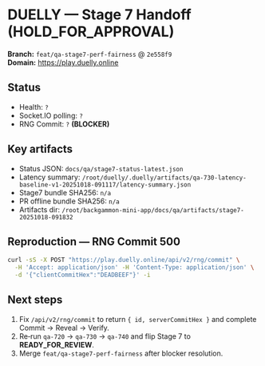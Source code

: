 # DUELLY — Stage 7 Handoff (HOLD_FOR_APPROVAL)

**Branch:** `feat/qa-stage7-perf-fairness` @ `2e558f9`  
**Domain:** https://play.duelly.online

## Status
- Health: `?`
- Socket.IO polling: `?`
- RNG Commit: `?` **(BLOCKER)**

## Key artifacts
- Status JSON: `docs/qa/stage7-status-latest.json`
- Latency summary: `/root/duelly/.duelly/artifacts/qa-730-latency-baseline-v1-20251018-091117/latency-summary.json`
- Stage7 bundle SHA256: `n/a`
- PR offline bundle SHA256: `n/a`
- Artifacts dir: `/root/backgammon-mini-app/docs/qa/artifacts/stage7-20251018-091832`

## Reproduction — RNG Commit 500
```bash
curl -sS -X POST "https://play.duelly.online/api/v2/rng/commit" \
  -H 'Accept: application/json' -H 'Content-Type: application/json' \
  -d '{"clientCommitHex":"DEADBEEF"}' -i
```

## Next steps
1. Fix `/api/v2/rng/commit` to return `{ id, serverCommitHex }` and complete Commit → Reveal → Verify.
2. Re‑run `qa-720` → `qa-730` → `qa-740` and flip Stage 7 to **READY_FOR_REVIEW**.
3. Merge `feat/qa-stage7-perf-fairness` after blocker resolution.
